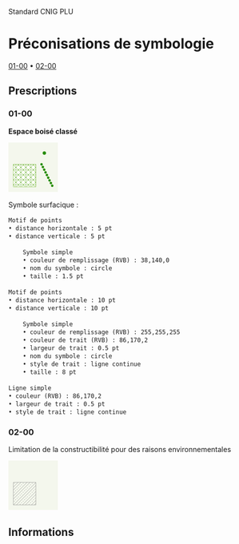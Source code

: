 Standard CNIG PLU

# Préconisations de symbologie

[01-00](#01-00) • [02-00](#02-00)

## Prescriptions

### 01-00

**Espace boisé classé**

![PSC-01-00](/PLU/vignettes/PSC-01-00.png)

Symbole surfacique :  
```
Motif de points
• distance horizontale : 5 pt
• distance verticale : 5 pt

    Symbole simple
    • couleur de remplissage (RVB) : 38,140,0
    • nom du symbole : circle
    • taille : 1.5 pt

Motif de points
• distance horizontale : 10 pt
• distance verticale : 10 pt

    Symbole simple
    • couleur de remplissage (RVB) : 255,255,255
    • couleur de trait (RVB) : 86,170,2
    • largeur de trait : 0.5 pt
    • nom du symbole : circle
    • style de trait : ligne continue
    • taille : 8 pt

Ligne simple
• couleur (RVB) : 86,170,2
• largeur de trait : 0.5 pt
• style de trait : ligne continue
```


### 02-00

Limitation de la constructibilité pour des raisons environnementales

![PSC-02-00](/PLU/vignettes/PSC-02-00.png)


## Informations
